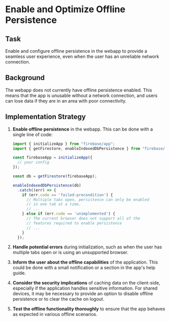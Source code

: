 
# Enable and Optimize Offline Persistence

## Task

Enable and configure offline persistence in the webapp to provide a seamless user experience, even when the user has an unreliable network connection.

## Background

The webapp does not currently have offline persistence enabled. This means that the app is unusable without a network connection, and users can lose data if they are in an area with poor connectivity.

## Implementation Strategy

1.  **Enable offline persistence** in the webapp. This can be done with a single line of code:

    ```javascript
    import { initializeApp } from "firebase/app";
    import { getFirestore, enableIndexedDbPersistence } from "firebase/firestore";

    const firebaseApp = initializeApp({
      // your config
    });

    const db = getFirestore(firebaseApp);

    enableIndexedDbPersistence(db)
      .catch((err) => {
        if (err.code == 'failed-precondition') {
          // Multiple tabs open, persistence can only be enabled
          // in one tab at a time.
          // ...
        } else if (err.code == 'unimplemented') {
          // The current browser does not support all of the
          // features required to enable persistence
          // ...
        }
      });
    ```

2.  **Handle potential errors** during initialization, such as when the user has multiple tabs open or is using an unsupported browser.

3.  **Inform the user about the offline capabilities** of the application. This could be done with a small notification or a section in the app's help guide.

4.  **Consider the security implications** of caching data on the client-side, especially if the application handles sensitive information. For shared devices, it may be necessary to provide an option to disable offline persistence or to clear the cache on logout.

5.  **Test the offline functionality thoroughly** to ensure that the app behaves as expected in various offline scenarios.
